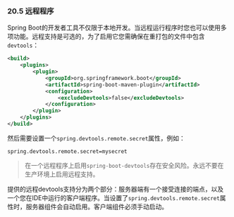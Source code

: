### 20.5 远程程序

Spring Boot的开发者工具不仅限于本地开发。当远程运行程序时您也可以使用多项功能。远程支持是可选的，为了启用它您需确保在重打包的文件中包含`devtools`：

```xml
<build>
    <plugins>
        <plugin>
            <groupId>org.springframework.boot</groupId>
            <artifactId>spring-boot-maven-plugin</artifactId>
            <configuration>
                <excludeDevtools>false</excludeDevtools>
            </configuration>
        </plugin>
    </plugins>
</build>
```

然后需要设置一个`spring.devtools.remote.secret`属性，例如：

```
spring.devtools.remote.secret=mysecret
```

>在一个远程程序上启用`spring-boot-devtools`存在安全风险。永远不要在生产环境上启用远程支持。

提供的远程devtools支持分为两个部分：服务器端有一个接受连接的端点，以及一个您在IDE中运行的客户端程序。当设置了`spring.devtools.remote.secret`属性时，服务器组件会自动启用。客户端组件必须手动启动。
